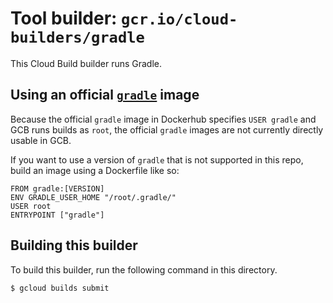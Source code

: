 # Tool builder: `gcr.io/cloud-builders/gradle`

This Cloud Build builder runs Gradle.

## Using an official [`gradle`](https://hub.docker.com/_/gradle) image

Because the official `gradle` image in Dockerhub specifies `USER gradle` and GCB
runs builds as `root`, the official `gradle` images are not currently directly
usable in GCB.

If you want to use a version of `gradle` that is not supported in this repo,
build an image using a Dockerfile like so:

```
FROM gradle:[VERSION]
ENV GRADLE_USER_HOME "/root/.gradle/"
USER root
ENTRYPOINT ["gradle"]
```

## Building this builder

To build this builder, run the following command in this directory.

    $ gcloud builds submit
